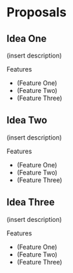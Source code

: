 # Proposals

## Idea One
(insert description)

Features

- (Feature One)
- (Feature Two)
- (Feature Three)

## Idea Two
(insert description)

Features

- (Feature One)
- (Feature Two)
- (Feature Three)

## Idea Three
(insert description)

Features

- (Feature One)
- (Feature Two)
- (Feature Three)